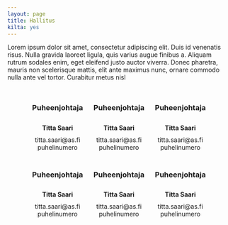 ```yaml
---
layout: page
title: Hallitus
kilta: yes
---
```

<style>

.contact {
    text-align: center;
}
.contact h4 {
    margin-top:10px;
    margin-bottom: 10px !important;
}
.contact-inline {
    display: inline-block;
    margin: 10px;
}
.img-circle {
    border-radius: 50%;
}
</style>
 <section>
 <div>Lorem ipsum dolor sit amet, consectetur adipiscing elit. Duis id venenatis risus. Nulla gravida laoreet ligula, quis varius augue finibus a. Aliquam rutrum sodales enim, eget eleifend justo auctor viverra. Donec pharetra, mauris non scelerisque mattis, elit ante maximus nunc, ornare commodo nulla ante vel tortor. Curabitur metus nisl</div>
 <br>
 <div class="contact">
 <div class="contact-inline">
 <h3>Puheenjohtaja</h3>
 <img class="img-circle" style="max-height:200px; margin: 0 auto;" src="https://media.licdn.com/mpr/mpr/shrinknp_200_200/AAEAAQAAAAAAAAejAAAAJDM2YTY5YmI4LTVhOWEtNGQzNy1hOWIyLWY4NjNhMjZkZGEyNw.jpg" alt="">
<span><h4>Titta Saari</h4>
        titta.saari@as.fi<br>puhelinumero</span>
</div>
 <div class="contact-inline">
 <h3>Puheenjohtaja</h3>
 <img class="img-circle" style="max-height:200px; margin: 0 auto;" src="https://media.licdn.com/mpr/mpr/shrinknp_200_200/AAEAAQAAAAAAAAejAAAAJDM2YTY5YmI4LTVhOWEtNGQzNy1hOWIyLWY4NjNhMjZkZGEyNw.jpg" alt="">
      <span><h4>Titta Saari</h4>
        titta.saari@as.fi<br>puhelinumero</span>
</div>
<div class="contact-inline">
 <h3>Puheenjohtaja</h3>
 <img class="img-circle" style="max-height:200px; margin: 0 auto;" src="https://media.licdn.com/mpr/mpr/shrinknp_200_200/AAEAAQAAAAAAAAejAAAAJDM2YTY5YmI4LTVhOWEtNGQzNy1hOWIyLWY4NjNhMjZkZGEyNw.jpg" alt="">
        <span><h4>Titta Saari</h4>
        titta.saari@as.fi<br>puhelinumero</span>
</div>
<div class="contact-inline">
 <h3>Puheenjohtaja</h3>
 <img class="img-circle" style="max-height:200px; margin: 0 auto;" src="https://media.licdn.com/mpr/mpr/shrinknp_200_200/AAEAAQAAAAAAAAejAAAAJDM2YTY5YmI4LTVhOWEtNGQzNy1hOWIyLWY4NjNhMjZkZGEyNw.jpg" alt="">
        <span><h4>Titta Saari</h4>
        titta.saari@as.fi<br>puhelinumero</span>
</div>
<div class="contact-inline">
 <h3>Puheenjohtaja</h3>
 <img class="img-circle" style="max-height:200px; margin: 0 auto;" src="https://media.licdn.com/mpr/mpr/shrinknp_200_200/AAEAAQAAAAAAAAejAAAAJDM2YTY5YmI4LTVhOWEtNGQzNy1hOWIyLWY4NjNhMjZkZGEyNw.jpg" alt="">
        <span><h4>Titta Saari</h4>
        titta.saari@as.fi<br>puhelinumero</span>
</div>
<div class="contact-inline">
 <h3>Puheenjohtaja</h3>
 <img class="img-circle" style="max-height:200px; margin: 0 auto;" src="https://media.licdn.com/mpr/mpr/shrinknp_200_200/AAEAAQAAAAAAAAejAAAAJDM2YTY5YmI4LTVhOWEtNGQzNy1hOWIyLWY4NjNhMjZkZGEyNw.jpg" alt="">
        <span><h4>Titta Saari</h4>
        titta.saari@as.fi<br>puhelinumero</span>
</div>
</div> 
</section>